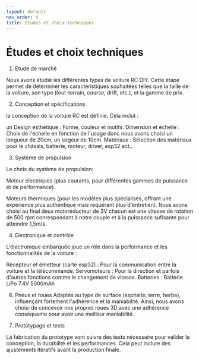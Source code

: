 ```yaml
---
layout: default
nav_order: 4
title: Études et choix techniques
---
```


# Études et choix techniques

1. Étude de marché

Nous avons étudié les différentes types de voiture RC DIY. Cette étape permet de déterminer les caractéristiques souhaitées telles que la taille de la voiture, son type (tout-terrain, course, drift, etc.), et la gamme de prix.

2. Conception et spécifications

la conception de la voiture RC est définie. 
Cela inclut :

un Design esthétique : Forme, couleur et motifs.
Dimension et échelle : Choix de l'échelle en fonction de l'usage donc nous avons choisi un longueur de 20cm, un largeur de 10cm.
Matériaux : Sélection des matériaux pour le châssis, batterie, moteur, driver, esp32 ect..

3. Système de propulsion

Le choix du système de propulsion:

Moteur électriques (plus courants, pour différentes gammes de puissance et de performance). 

Moteurs thermiques (pour les modèles plus spécialisés, offrant une expérience plus authentique mais requérant plus d'entretien).
Nous avons choisi au final deux motoréducteur de 3V chacun est une vitesse de rotation de 500 rpm conrespondant à notre couple et à la puissance sufisante pour atteindre 1,5m/s.

4. Électronique et contrôle

L'électronique embarquée joue un rôle dans la performance et les fonctionnalités de la voiture :

Récepteur et émetteur (carte esp32) : Pour la communication entre la voiture et la télécommande.
Servomoteurs : Pour la direction et parfois d'autres fonctions comme le changement de vitesse.
Batteries : Batterie LiPo 7.4V 5000mAh

6. Pneus et roues
Adaptés au type de surface (asphalte, terre, herbe), influençant fortement l'adhérence et la maniabilité.
Ainsi, nous avons choisi de concevoir nos propres roues 3D avec une adhérence conséquente pour avoir une meilleur maniabilité.

8. Prototypage et tests

La fabrication du prototype vont suivre des tests nécessaire pour valider la conception, la durabilité et les performances. Cela peut inclure des ajustements itératifs avant la production finale.
